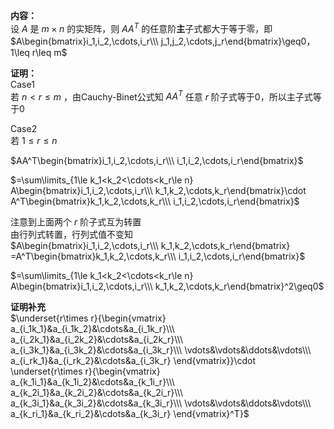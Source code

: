 **内容：**  
设 $A$ 是 $m\times n$ 的实矩阵，则 $AA^T$ 的任意阶**主**子式都大于等于零，即 $A\begin{bmatrix}i_1,i_2,\cdots,i_r\\\ j_1,j_2,\cdots,j_r\end{bmatrix}\geq0，1\leq r\leq m$  
  
**证明：**  
Case1  
若 $n<r\leq m$ ，由Cauchy-Binet公式知 $AA^T$ 任意 $r$ 阶子式等于0，所以主子式等于0  
  
Case2  
若  $1\leq r\leq n$  
  
$AA^T\begin{bmatrix}i_1,i_2,\cdots,i_r\\\ i_1,i_2,\cdots,i_r\end{bmatrix}$  
  
$=\sum\limits_{1\le k_1<k_2<\cdots<k_r\le n}  
A\begin{bmatrix}i_1,i_2,\cdots,i_r\\\ k_1,k_2,\cdots,k_r\end{bmatrix}\cdot A^T\begin{bmatrix}k_1,k_2,\cdots,k_r\\\ i_1,i_2,\cdots,i_r\end{bmatrix}$  
  
注意到上面两个 $r$ 阶子式互为转置  
由行列式转置，行列式值不变知  
$A\begin{bmatrix}i_1,i_2,\cdots,i_r\\\ k_1,k_2,\cdots,k_r\end{bmatrix} =A^T\begin{bmatrix}k_1,k_2,\cdots,k_r\\\ i_1,i_2,\cdots,i_r\end{bmatrix}$  
  
$=\sum\limits_{1\le k_1<k_2<\cdots<k_r\le n}  
A\begin{bmatrix}i_1,i_2,\cdots,i_r\\\ k_1,k_2,\cdots,k_r\end{bmatrix}^2\geq0$  
  
**证明补充**  
$\underset{r\times r}{\begin{vmatrix}  
a_{i_1k_1}&a_{i_1k_2}&\cdots&a_{i_1k_r}\\\  
a_{i_2k_1}&a_{i_2k_2}&\cdots&a_{i_2k_r}\\\  
a_{i_3k_1}&a_{i_3k_2}&\cdots&a_{i_3k_r}\\\  
\vdots&\vdots&\ddots&\vdots\\\  
a_{i_rk_1}&a_{i_rk_2}&\cdots&a_{i_3k_r}  
\end{vmatrix}}\cdot  
\underset{r\times r}{\begin{vmatrix}  
a_{k_1i_1}&a_{k_1i_2}&\cdots&a_{k_1i_r}\\\  
a_{k_2i_1}&a_{k_2i_2}&\cdots&a_{k_2i_r}\\\  
a_{k_3i_1}&a_{k_3i_2}&\cdots&a_{k_3i_r}\\\  
\vdots&\vdots&\ddots&\vdots\\\  
a_{k_ri_1}&a_{k_ri_2}&\cdots&a_{k_3i_r}  
\end{vmatrix}^T}$  
  
